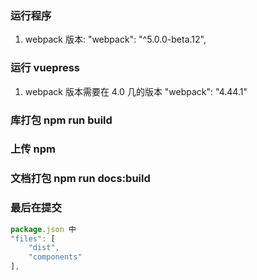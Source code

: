 ### 运行程序

1. webpack 版本: "webpack": "^5.0.0-beta.12",

### 运行 vuepress

1. webpack 版本需要在 4.0 几的版本 "webpack": "4.44.1"
<!-- 2. 安装 async-validator: "^1.11.5", -->

### 库打包 npm run build

### 上传 npm

### 文档打包 npm run docs:build

### 最后在提交

```js
package.json 中
"files": [
    "dist",
    "components"
],
```
